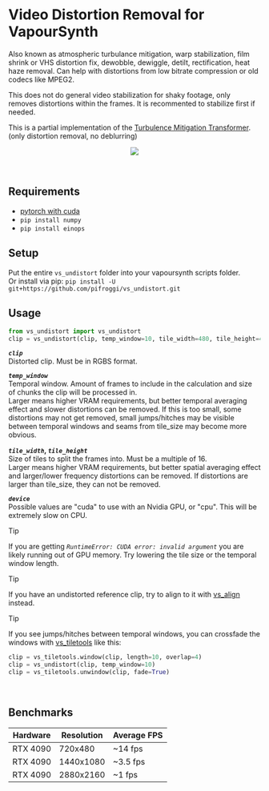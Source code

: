 
























# Video Distortion Removal for VapourSynth
Also known as atmospheric turbulance mitigation, warp stabilization, film shrink or VHS distortion fix, dewobble, dewiggle, detilt, rectification, heat haze removal. Can help with distortions from low bitrate compression or old codecs like MPEG2.

This does not do general video stabilization for shaky footage, only removes distortions within the frames. It is recommented to stabilize first if needed.

This is a partial implementation of the [Turbulence Mitigation Transformer](https://github.com/xg416/TMT). (only distortion removal, no deblurring)

<p align="center">
    <img src="https://github.com/xg416/TMT/blob/main/figs/video_22.gif"/>
</p>

<br />

## Requirements
* [pytorch with cuda](https://pytorch.org/)
* `pip install numpy`
* `pip install einops`

## Setup
Put the entire `vs_undistort` folder into your vapoursynth scripts folder.  
Or install via pip: `pip install -U git+https://github.com/pifroggi/vs_undistort.git`

## Usage

```python
from vs_undistort import vs_undistort
clip = vs_undistort(clip, temp_window=10, tile_width=480, tile_height=480, device="cuda")
```

__*`clip`*__  
Distorted clip. Must be in RGBS format.

__*`temp_window`*__  
Temporal window. Amount of frames to include in the calculation and size of chunks the clip will be processed in.  
Larger means higher VRAM requirements, but better temporal averaging effect and slower distortions can be removed. If this is too small, some distortions may not get removed, small jumps/hitches may be visible between temporal windows and seams from tile_size may become more obvious.  

__*`tile_width`*, *`tile_height`*__  
Size of tiles to split the frames into. Must be a multiple of 16.  
Larger means higher VRAM requirements, but better spatial averaging effect and larger/lower frequency distortions can be removed. If distortions are larger than tile_size, they can not be removed.  

__*`device`*__  
Possible values are "cuda" to use with an Nvidia GPU, or "cpu". This will be extremely slow on CPU.

> [!TIP]
> If you are getting *`RuntimeError: CUDA error: invalid argument`* you are likely running out of GPU memory. Try lowering the tile size or the temporal window length.

> [!TIP]
> If you have an undistorted reference clip, try to align to it with [vs_align](https://github.com/pifroggi/vs_align) instead.

> [!TIP]
> If you see jumps/hitches between temporal windows, you can crossfade the windows with [vs_tiletools](https://github.com/pifroggi/vs_tiletools) like this:
> ```python
> clip = vs_tiletools.window(clip, length=10, overlap=4)
> clip = vs_undistort(clip, temp_window=10)
> clip = vs_tiletools.unwindow(clip, fade=True)
> ```

<br />

## Benchmarks

| Hardware | Resolution  | Average FPS
| -------- | ----------- | -----------
| RTX 4090 | 720x480     | ~14 fps
| RTX 4090 | 1440x1080   | ~3.5 fps
| RTX 4090 | 2880x2160   | ~1 fps
